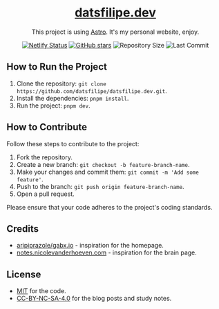 <div align="center">

# [datsfilipe.dev](https://datsfilipe.dev)

This project is using [Astro](https://astro.build). It's my personal website, enjoy.

[![Netlify Status](https://api.netlify.com/api/v1/badges/181a3fda-aad4-4122-a222-c940718a5a8b/deploy-status)](https://app.netlify.com/sites/gentle-crostata-5b4d4a/deploys)
[![GitHub stars](https://img.shields.io/github/stars/username/repo-name.svg)](https://github.com/username/repo-name/stargazers)
![Repository Size](https://img.shields.io/github/repo-size/username/repo-name.svg)
![Last Commit](https://img.shields.io/github/last-commit/username/repo-name.svg)

</div>

## How to Run the Project

1. Clone the repository: `git clone https://github.com/datsfilipe/datsfilipe.dev.git`.
2. Install the dependencies: `pnpm install`.
3. Run the project: `pnpm dev`.

## How to Contribute

Follow these steps to contribute to the project:

1. Fork the repository.
2. Create a new branch: `git checkout -b feature-branch-name`.
3. Make your changes and commit them: `git commit -m 'Add some feature'`.
4. Push to the branch: `git push origin feature-branch-name`.
5. Open a pull request.

Please ensure that your code adheres to the project's coding standards.

## Credits

- [aripiprazole/gabx.io](https://github.com/aripiprazole/gabx.io) - inspiration for the homepage.
- [notes.nicolevanderhoeven.com](https://notes.nicolevanderhoeven.com) - inspiration for the brain page.

## License

- [MIT](./LICENSE) for the code.
- [CC-BY-NC-SA-4.0](./CC-BY-NC-SA-4.0) for the blog posts and study notes.